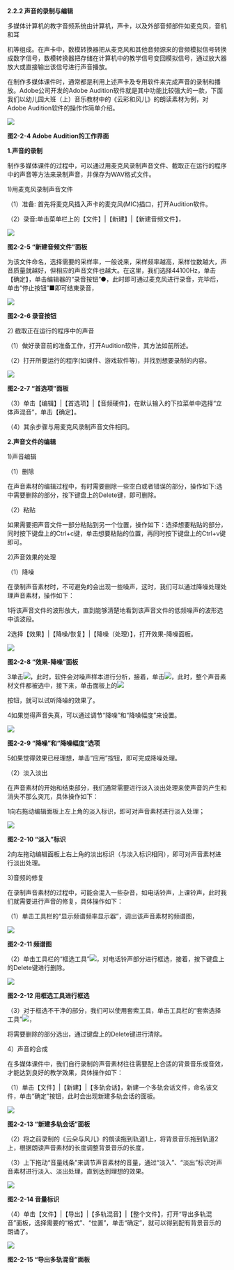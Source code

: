 **2.2.2 声音的录制与编辑**

多媒体计算机的教字音频系统由计算机，声卡，以及外部音频部件如麦克风，音机和耳

机等组成。在声卡中，数模转换器把从麦克风和其他音频源来的音频模拟信号转换成数字信号，数模转换器把存储在计算机中的教学信号变回模拟信号，通过放大器放大或直接输出该信号进行声音播放。

在制作多媒体课件时，通常都是利用上述声卡及专用软件来完成声音的录制和播放。Adobe公司开发的Adobe Audition软件就是其中功能比较强大的一款，下面我们以幼儿园大班（上）音乐教材中的《云彩和风儿》的朗读素材为例，对Adobe Audition软件的操作作简单介绍。

![](/assets/图片5.png)

**图2-2-4   Adobe Audition的工作界面**

**1.声音的录制**

制作多媒体课件的过程中，可以通过用麦克风录制声音文件、截取正在运行的程序中的声音等方法来录制声音，井保存为WAV格式文件。

1\)用麦克风录制声音文件

（1）准备: 首先将麦克风插入声卡的麦克风\(MIC\)插口，打开Audition软件。

（2）录音:单击菜单栏上的【文件】\|【新建】\|【新建音频文件】，

![](/assets/图片6.png)

**图2-2-5  “新建音频文件”面板**

为该文件命名，选择需要的采样率，一般说来，采样频率越高，采样位数越大，声音质量就越好，但相应的声音文件也越大。在这里，我们选择44100Hz，单击【确定】，单击编辑器的“录音按钮”●，此时即可通过麦克风进行录音，完毕后，单击“停止按钮”■即可结東录音，

![](/assets/图片7.png)

**图2-2-6  录音按钮**

2\) 截取正在运行的程序中的声音

（1）做好录音前的准备工作，打开Audition软件，其方法如前所述。

（2）打开所要运行的程序\(如课件、游戏软件等\)，并找到想要录制的内容。

![](/assets/图片8.png)

**图2-2-7  “首选项”面板**

（3）单击【编辑】\|【首选项】\|【音频硬件】，在默认输入的下拉菜单中选择“立体声混音”，单击【确定】。

（4）其余步骤与用麦克风录制声音文件相同。

**2.声音文件的编辑**

1\)声音编辑

（1）删除

在声音素材的编辑过程中，有时需要删除一些空白或者错误的部分，操作如下:选中需要删除的部分，按下键盘上的Delete键，即可删除。

（2）粘贴

如果需要把声音文件一部分粘贴到另一个位置，操作如下：选择想要粘贴的部分，同时按下键盘上的Ctrl+c键，单击想要粘贴的位置，再同时按下键盘上的Ctrl+v键即可。

2\)声音效果的处理

（1）降噪

在录制声音素材时，不可避免的会出现一些噪声，这时，我们可以通过降噪处理处理声音素材，操作如下：

1将该声音文件的波形放大，直到能够清楚地看到该声音文件的低频噪声的波形选中该波段。

2选择【效果】\|【降噪/恢复】\|【降噪（处理）】，打开效果-降噪面板。

![](/assets/图片9.png)

**图2-2-8  “效果-降噪”面板**

3单击![](/assets/图片10.png)，此时，软件会对噪声样本进行分析，接着，单击![](/assets/图片11.png)，此时，整个声音素材文件都被选中，接下来，单击面板上的![](/assets/图片12.png)

按钮，就可以试听降噪的效果了。

4如果觉得声音失真，可以通过调节“降噪”和“降噪幅度”来设置。

![](/assets/图片13.png)

**图2-2-9  “降噪”和“降噪幅度”选项**

5如果觉得效果已经理想，单击“应用”按钮，即可完成降噪处理。

（2）淡入淡出

在声音素材的开始和结束部分，我们通常需要进行淡入淡出处理来使声音的产生和消失不那么突兀，具体操作如下：

1向右拖动编辑面板上左上角的淡入标识，即可对声音素材进行淡入处理；

![](/assets/图片14.png)

**图2-2-10  “淡入”标识**

2向左拖动编辑面板上右上角的淡出标识（与淡入标识相同），即可对声音素材进行淡出处理。

3\)音频的修复

在录制声音素材的过程中，可能会混入一些杂音，如电话铃声，上课铃声，此时我们就需要进行声音的修复，具体操作如下：

（1）单击工具栏的“显示频谱频率显示器”，调出该声音素材的频谱图，

![](/assets/123.png)

**图2-2-11 频谱图**

（2）单击工具栏的“框选工具”![](/assets/图片16.png)，对电话铃声部分进行框选，接着，按下键盘上的Delete键进行删除。

![](/assets/图片17.png)

**图2-2-12  用框选工具进行框选**

（3）对于框选不干净的部分，我们可以使用套索工具，单击工具栏的“套索选择工具”![](/assets/图片18.png)，

将需要删除的部分选出，通过键盘上的Delete键进行清除。

4）声音的合成

在多媒体课件中，我们自行录制的声音素材往往需要配上合适的背景音乐或音效，才能达到良好的教学效果，具体操作如下：

（1）单击【文件】\|【新建】\|【多轨会话】，新建一个多轨会话文件，命名该文件，单击“确定”按钮，此时会出现新建多轨会话的面板。

![](/assets/图片19.png)

**图2-2-13  “新建多轨会话”面板**

（2）将之前录制的《云朵与风儿》的朗读拖到轨道1上，将背景音乐拖到轨道2上，根据朗读声音素材的长度调整背景音乐的长度，

（3）上下拖动“音量线条”来调节声音素材的音量，通过“淡入”、“淡出”标识对声音素材进行淡入、淡出处理，直到达到理想的效果。

![](/assets/图片20.png)

**图2-2-14  音量标识**

（4）单击【文件】\|【导出】\|【多轨混音】\|【整个文件】，打开“导出多轨混音”面板，选择需要的“格式”、“位置”，单击“确定”，就可以得到配有背景音乐的朗诵了。

![](/assets/图片21.png)

**图2-2-15  “导出多轨混音”面板**

